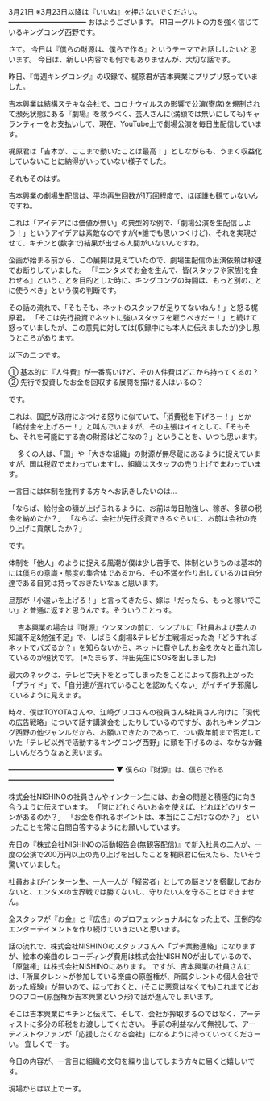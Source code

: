 3月21日 ※3月23日以降は『いいね』を押さないでください。
━━━━━━━━━━━
おはようございます。
R1ヨーグルトの力を強く信じているキングコング西野です。

さて。
今日は『僕らの財源は、僕らで作る』というテーマでお話ししたいと思います。
今日は、新しい内容でも何でもありませんが、大切な話です。

昨日、『毎週キングコング』の収録で、梶原君が吉本興業にプリプリ怒っていました。

吉本興業は結構ステキな会社で、コロナウイルスの影響で公演(寄席)を規制されて瀕死状態にある『劇場』を救うべく、芸人さんに(満額では無いにしても)ギャランティーをお支払いして、現在、YouTube上で劇場公演を毎日生配信しています。

梶原君は「吉本が、ここまで動いたことは最高！」としながらも、うまく収益化していないことに納得がいっていない様子でした。

それもそのはず。

吉本興業の劇場生配信は、平均再生回数が1万回程度で、ほぼ誰も観ていないんですね。

これは「アイデアには価値が無い」の典型的な例で、「劇場公演を生配信しよう！」というアイデアは素敵なのですが(※誰でも思いつくけど)、それを実現させて、キチンと(数字で)結果が出せる人間がいないんですね。

企画が始まる前から、この展開は見えていたので、劇場生配信の出演依頼は秒速でお断りしていました。
「『エンタメでお金を生んで、皆(スタッフや家族)を食わせる』ということを目的とした時に、キングコングの時間は、もっと別のことに使うべき」という僕の判断です。

その話の流れで、「そもそも、ネットのスタッフが足りてないねん！」と怒る梶原君。
「そこは先行投資でネットに強いスタッフを雇うべきだー！」と続けて怒っていましたが、この意見に対しては(収録中にも本人に伝えましたが)少し思うところがあります。

以下の二つです。

① 基本的に『人件費』が一番高いけど、その人件費はどこから持ってくるの？
② 先行で投資したお金を回収する展開を描ける人はいるの？

です。

これは、国民が政府にぶつける怒りに似ていて、「消費税を下げろー！」とか「給付金を上げろー！」と叫んでいますが、その主張はイイとして、「そもそも、それを可能にする為の財源はどこなの？」ということを、いつも思います。

　
多くの人は、「国」や「大きな組織」の財源が無尽蔵にあるように捉えていますが、国は税収でまわっていますし、組織はスタッフの売り上げでまわっています。

一言目には体制を批判する方々へお訊きしたいのは…

「ならば、給付金の額が上げられるように、お前は毎日勉強し、稼ぎ、多額の税金を納めたか？」
「ならば、会社が先行投資できるぐらいに、お前は会社の売り上げに貢献したか？」

です。

体制を「他人」のように捉える風潮が僕は少し苦手で、体制というものは基本的には僕らの意識・態度の集合体であるから、その不満を作り出しているのは自分達である自覚は持っておきたいなぁと思います。

旦那が「小遣いを上げろ！」と言ってきたら、嫁は「だったら、もっと稼いでこい」と普通に返すと思うんです。そういうことっす。

　
吉本興業の場合は『財源』ウンヌンの前に、シンプルに「社員および芸人の知識不足&勉強不足」で、しばらく劇場&テレビが主戦場だった為「どうすればネットでバズるか？」を知らないから、ネットに費やしたお金を次々と垂れ流しているのが現状です。
(※たまらず、坪田先生にSOSを出しました)

最大のネックは、テレビで天下をとってしまったをことによって膨れ上がった「プライド」で、「自分達が遅れていることを認めたくない」がイチイチ邪魔しているように見えます。

時々、僕はTOYOTAさんや、江崎グリコさんの役員さん&社員さん向けに「現代の広告戦略」について話す講演会をしたりしているのですが、あれもキングコング西野の他ジャンルだから、お願いできたのであって、つい数年前まで否定していた「テレビ以外で活動するキングコング西野」に頭を下げるのは、なかなか難しいんだろうなぁと思います。

━━━━━━━━━━━━━━━
▼ 僕らの『財源』は、僕らで作る
━━━━━━━━━━━━━━━

株式会社NISHINOの社員さんやインターン生には、お金の問題と積極的に向き合うように伝えています。
「何にどれぐらいお金を使えば、どれほどのリターンがあるのか？」
「お金を作れるポイントは、本当にここだけなのか？」
といったことを常に自問自答するようにお願いしています。

先日の『株式会社NISHINOの活動報告会(無観客配信)』で新入社員の二人が、一度の公演で200万円以上の売り上げを出したことを梶原君に伝えたら、たいそう驚いていました。

社員およびインターン生、一人一人が「経営者」としての脳ミソを搭載しておかないと、エンタメの世界戦では勝てないし、守りたい人を守ることはできません。

全スタッフが『お金』と『広告』のプロフェッショナルになった上で、圧倒的なエンターテイメントを作り続けていきたいと思います。

話の流れで、株式会社NISHINOのスタッフさんへ「プチ業務連絡」になりますが、絵本の楽曲のレコーディング費用は株式会社NISHINOが出しているので、「原盤権」は株式会社NISHINOにあります。
ですが、吉本興業の社員さんには、「所属タレントが参加している楽曲の原盤権が、所属タレントの個人会社であった経験」が無いので、ほっておくと、(そこに悪意はなくても)これまでどおりのフロー(原盤権が吉本興業という形)で話が進んでしまいます。

そこは吉本興業にキチンと伝えて、そして、会社が搾取するのではなく、アーティストに多分の印税をお渡ししてください。
手前の利益なんて無視して、アーティストやファンが「応援したくなる会社」になるように持っていってくださーい。
宜しくでーす。

今日の内容が、一言目に組織の文句を繰り出してしまう方々に届くと嬉しいです。

現場からは以上でーす。

